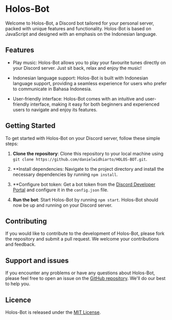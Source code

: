 # Holos-Bot

Welcome to Holos-Bot, a Discord bot tailored for your personal server, packed with unique features and functionality. Holos-Bot is based on JavaScript and designed with an emphasis on the Indonesian language.

## Features

- Play music: Holos-Bot allows you to play your favourite tunes directly on your Discord server. Just sit back, relax and enjoy the music!

- Indonesian language support: Holos-Bot is built with Indonesian language support, providing a seamless experience for users who prefer to communicate in Bahasa Indonesia.

- User-friendly interface: Holos-Bot comes with an intuitive and user-friendly interface, making it easy for both beginners and experienced users to navigate and enjoy its features.

## Getting Started

To get started with Holos-Bot on your Discord server, follow these simple steps:

1. **Clone the repository**: Clone this repository to your local machine using `git clone https://github.com/danielwidhiarto/HOLOS-BOT.git`.

2. **Install dependencies: Navigate to the project directory and install the necessary dependencies by running `npm install`.

3. **Configure bot token: Get a bot token from the [Discord Developer Portal](https://discord.com/developers/applications) and configure it in the `config.json` file.

4. **Run the bot**: Start Holos-Bot by running `npm start`. Holos-Bot should now be up and running on your Discord server.

## Contributing

If you would like to contribute to the development of Holos-Bot, please fork the repository and submit a pull request. We welcome your contributions and feedback.

## Support and issues

If you encounter any problems or have any questions about Holos-Bot, please feel free to open an issue on the [GitHub repository](https://github.com/danielwidhiarto/draxlorant-store/issues). We'll do our best to help you.

## Licence

Holos-Bot is released under the [MIT License](LICENSE).
